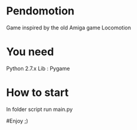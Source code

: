 # Pendomotion
Game inspired by the old Amiga game Locomotion

# You need
Python 2.7.x
Lib : Pygame

# How to start
In folder script run main.py

#Enjoy ;)